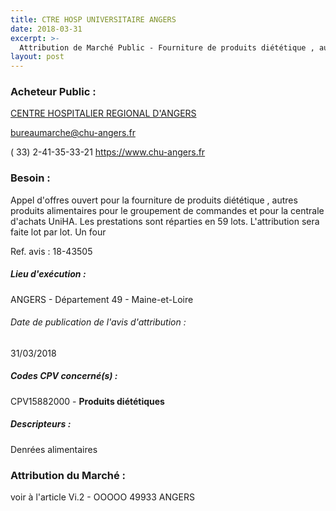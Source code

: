 ```yaml
---
title: CTRE HOSP UNIVERSITAIRE ANGERS
date: 2018-03-31
excerpt: >-
  Attribution de Marché Public - Fourniture de produits diététique , autres produits alimentaires pour le groupement de commandes et pour la centrale d'achats UniHA
layout: post
---
```


### Acheteur Public : 
<a href="/acheteur-138/siren-264900036"> CENTRE HOSPITALIER REGIONAL D'ANGERS</a><br/>



bureaumarche@chu-angers.fr

( 33) 2-41-35-33-21
https://www.chu-angers.fr
### Besoin :

Appel d'offres ouvert pour la fourniture de produits diététique , autres produits alimentaires pour le groupement de commandes et pour la centrale d'achats UniHA. Les prestations sont réparties en 59 lots. L'attribution sera faite lot par lot. Un four

Ref. avis : 18-43505


##### Lieu d'exécution :

ANGERS - Département 49 - Maine-et-Loire

###### Date de publication de l'avis d'attribution : 
31/03/2018

##### Codes CPV concerné(s) :
CPV15882000 - **Produits diététiques** <br/>

##### Descripteurs :
Denrées alimentaires <br/>

### Attribution du Marché :
voir à l'article Vi.2 - OOOOO 49933 ANGERS <br/>
